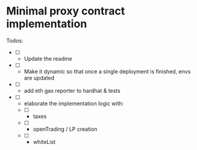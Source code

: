 # Minimal proxy contract implementation

Todos:
- [ ] - Update the readme
- [ ] - Make it dynamic so that once a single deployment is finished, envs are updated
- [ ] - add eth gas reporter to hardhat & tests
- [ ] - elaborate the implementation logic with:
  - [ ] - taxes
  - [ ] - openTrading / LP creation
  - [ ] - whiteList


